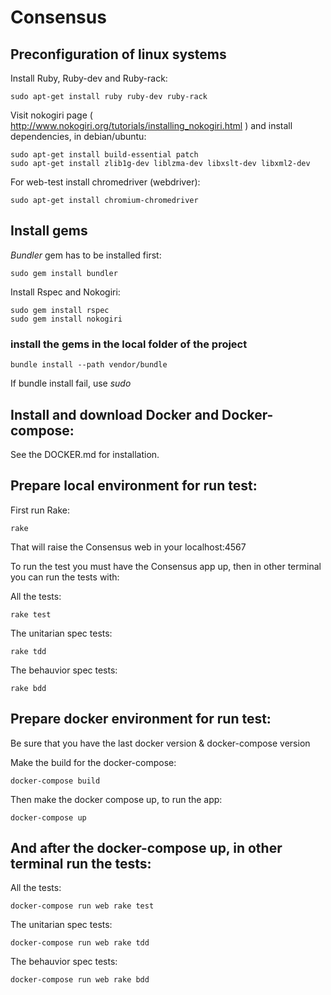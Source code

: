 # Consensus

## Preconfiguration of linux systems

Install Ruby, Ruby-dev and Ruby-rack:

~~~
sudo apt-get install ruby ruby-dev ruby-rack
~~~

Visit nokogiri page ( http://www.nokogiri.org/tutorials/installing_nokogiri.html ) and install dependencies, in debian/ubuntu:

~~~
sudo apt-get install build-essential patch
sudo apt-get install zlib1g-dev liblzma-dev libxslt-dev libxml2-dev
~~~

For web-test install chromedriver (webdriver):

~~~
sudo apt-get install chromium-chromedriver
~~~



## Install gems


*Bundler* gem has to be installed first:

~~~
sudo gem install bundler
~~~

Install Rspec and Nokogiri:

~~~
sudo gem install rspec
sudo gem install nokogiri
~~~


### install the gems in the local folder of the project
~~~
bundle install --path vendor/bundle
~~~

If bundle install fail, use *sudo*


## Install and download Docker and Docker-compose:

See the DOCKER.md for installation.


## Prepare local environment for run test:

First run Rake:

~~~
rake
~~~

That will raise the Consensus web in your localhost:4567

To run the test you must have the Consensus app up, then in other terminal you can run the tests with:

All the tests:
	 
~~~
rake test
~~~
	
The unitarian spec tests:
	
~~~
rake tdd
~~~
	
The behauvior spec tests:
	
~~~
rake bdd
~~~
	   
    

## Prepare docker environment for run test:

Be sure that you have the last docker version & docker-compose version 


Make the build for the docker-compose:

~~~
docker-compose build
~~~

Then make the docker compose up, to run the app:

~~~
docker-compose up
~~~


## And after the docker-compose up, in other terminal run the tests:

All the tests:
	 
~~~
docker-compose run web rake test
~~~
	
The unitarian spec tests:
	
~~~
docker-compose run web rake tdd
~~~
	
The behauvior spec tests:
	
~~~
docker-compose run web rake bdd
~~~
